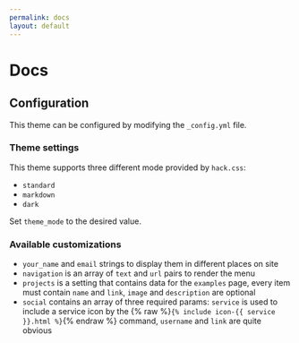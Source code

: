 ```yaml
---
permalink: docs
layout: default
---
```


# Docs

## Configuration

This theme can be configured by modifying the `_config.yml` file.

### Theme settings

This theme supports three different mode provided by `hack.css`:

- `standard`
- `markdown`
- `dark`

Set `theme_mode` to the desired value.

### Available customizations

- `your_name` and `email` strings to display them in different places on site
- `navigation` is an array of `text` and `url` pairs to render the menu
- `projects` is a setting that contains data for the `examples` page, every item must contain `name` and `link`, `image` and `description` are optional
- `social` contains an array of three required params: `service` is used to include a service icon by the {% raw %}`{% include icon-{{ service }}.html %}`{% endraw %} command, `username` and `link` are quite obvious
